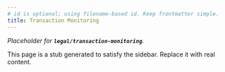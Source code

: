 ```yaml
---
# id is optional; using filename-based id. Keep frontmatter simple.
title: Transaction Monitoring
---
```


_Placeholder for **`legal/transaction-monitoring`**._

This page is a stub generated to satisfy the sidebar.
Replace it with real content.
